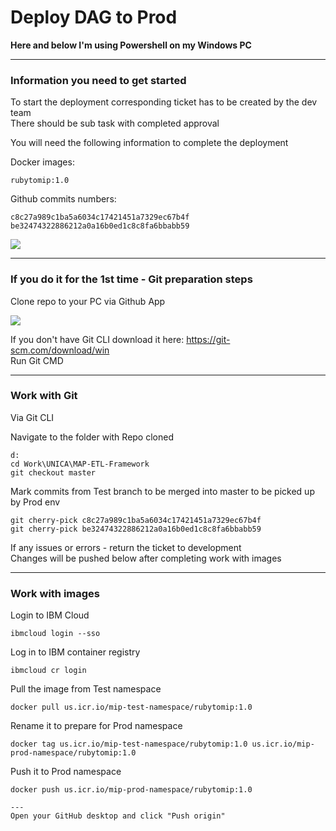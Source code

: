 # Deploy DAG to Prod

**Here and below I'm using Powershell on my Windows PC**

---
### Information you need to get started
  
To start the deployment corresponding ticket has to be created by the dev team\
There should be sub task with completed approval

You will need the following information to complete the deployment

Docker images:
```
rubytomip:1.0
```

Github commits numbers:
```
c8c27a989c1ba5a6034c17421451a7329ec67b4f
be32474322886212a0a16b0ed1c8c8fa6bbabb59
```
	
<img src="https://github.ibm.com/CIO-MAP/MAP-ETL-Framework-AirflowK8s/blob/master/docs/pics/4_1.jpg">

---
### If you do it for the 1st time - Git preparation steps

Clone repo to your PC via Github App

<img src="https://github.ibm.com/CIO-MAP/MAP-ETL-Framework-AirflowK8s/blob/master/docs/pics/4_2.jpg">

If you don't have Git CLI download it here: https://git-scm.com/download/win \
Run Git CMD

---
### Work with Git

Via Git CLI

Navigate to the folder with Repo cloned
```
d:
cd Work\UNICA\MAP-ETL-Framework
git checkout master
```

Mark commits from Test branch to be merged into master to be picked up by Prod env
```
git cherry-pick c8c27a989c1ba5a6034c17421451a7329ec67b4f
git cherry-pick be32474322886212a0a16b0ed1c8c8fa6bbabb59
```

If any issues or errors - return the ticket to development\
Changes will be pushed below after completing work with images

---
### Work with images
	
Login to IBM Cloud
```
ibmcloud login --sso
```

Log in to IBM container registry
```
ibmcloud cr login
```

Pull the image from Test namespace
```
docker pull us.icr.io/mip-test-namespace/rubytomip:1.0
```
Rename it to prepare for Prod namespace
```
docker tag us.icr.io/mip-test-namespace/rubytomip:1.0 us.icr.io/mip-prod-namespace/rubytomip:1.0
```
Push it to Prod namespace
```
docker push us.icr.io/mip-prod-namespace/rubytomip:1.0

---
Open your GitHub desktop and click "Push origin"